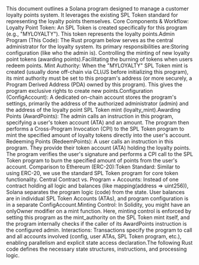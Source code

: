 This document outlines a Solana program designed to manage a customer loyalty points system. 
It leverages the existing SPL Token standard for representing the loyalty points themselves.
Core Components & Workflow:
Loyalty Point Token: An SPL Token is created specifically for this program (e.g., "MYLOYALTY"). 
This token represents the loyalty points.Admin Program (This Code): 
The Rust program below serves as the central administrator for the loyalty system. 
Its primary responsibilities are:Storing configuration (like who the admin is).
Controlling the minting of new loyalty point tokens (awarding points).Facilitating the burning of tokens when users redeem points.
Mint Authority: When the "MYLOYALTY" SPL Token mint is created (usually done off-chain via CLI/JS before initializing this program), its mint authority must be set to this program's address (or more securely, a Program Derived Address (PDA) owned by this program). 
This gives the program exclusive rights to create new points.Configuration (ConfigAccount): A dedicated on-chain account stores the program's settings, primarily the address of the authorized administrator (admin) and the address of the loyalty point SPL Token mint (loyalty_mint).Awarding Points (AwardPoints): The admin calls an instruction in this program, specifying a user's token account (ATA) and an amount.
 The program then performs a Cross-Program Invocation (CPI) to the SPL Token program to mint the specified amount of loyalty tokens directly into the user's account.
 Redeeming Points (RedeemPoints): A user calls an instruction in this program. They provide their token account (ATA) holding the loyalty points. The program verifies the user's signature and performs a CPI call to the SPL Token program to burn the specified amount of points from the user's account.
 Comparison to Ethereum (ERC-20):Token Standard: Similar to using ERC-20, we use the standard SPL Token program for core token functionality.
 Central Contract vs. Program + Accounts: Instead of one contract holding all logic and balances (like mapping(address => uint256)), Solana separates the program logic (code) from the state.
  User balances are in individual SPL Token Accounts (ATAs), and program configuration is in a separate ConfigAccount.Minting Control: 
  In Solidity, you might have an onlyOwner modifier on a mint function. Here, minting control is enforced by setting this program as the mint_authority on the SPL Token mint itself, and the program internally checks if the caller of its AwardPoints instruction is the configured admin.
  Interactions: Transactions specify the program to call and all accounts involved (config, user ATAs, SPL Token program, etc.), enabling parallelism and explicit state access declaration.The following Rust code defines the necessary state structures, instructions, and processing logic.
